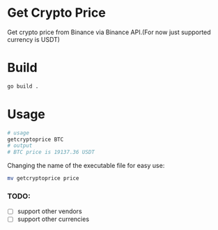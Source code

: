 # Get Crypto Price
Get crypto price from Binance via Binance API.(For now just supported currency is USDT)

# Build
```bash
go build .
```

# Usage

```bash
# usage 
getcryptoprice BTC
# output
# BTC price is 19137.36 USDT
```

Changing the name of the executable file for easy use: 
```bash
mv getcryptoprice price
```

### TODO:
- [ ] support other vendors
- [ ] support other currencies
